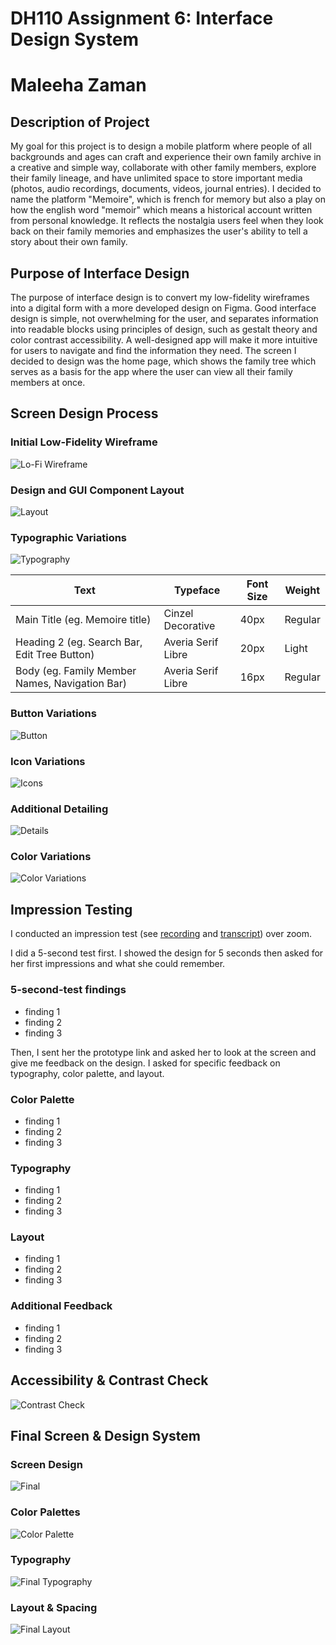 # DH110 Assignment 6: Interface Design System
# Maleeha Zaman
## Description of Project
My goal for this project is to design a mobile platform where people of all backgrounds and ages can craft and experience their own family archive in a creative and simple way, collaborate with other family members, explore their family lineage, and have unlimited space to store important media (photos, audio recordings, documents, videos, journal entries). I decided to name the platform "Memoire", which is french for memory but also a play on how the english word "memoir" which means a historical account written from personal knowledge. It reflects the nostalgia users feel when they look back on their family memories and emphasizes the user's ability to tell a story about their own family. 
## Purpose of Interface Design
The purpose of interface design is to convert my low-fidelity wireframes into a digital form with a more developed design on Figma. Good interface design is simple, not overwhelming for the user, and separates information into readable blocks using principles of design, such as gestalt theory and color contrast accessibility. A well-designed app will make it more intuitive for users to navigate and find the information they need. The screen I decided to design was the home page, which shows the family tree which serves as a basis for the app where the user can view all their family members at once. 

## Screen Design Process

### Initial Low-Fidelity Wireframe
![Lo-Fi Wireframe](lofi-wireframe.jpg)

### Design and GUI Component Layout
![Layout](layout.png)

### Typographic Variations
![Typography](typography.png)

| Text | Typeface | Font Size | Weight |
| ------------- | ------------- | ------------- | ------------- |
| Main Title (eg. Memoire title) | Cinzel Decorative | 40px | Regular |
| Heading 2 (eg. Search Bar, Edit Tree Button) | Averia Serif Libre | 20px | Light |
| Body (eg. Family Member Names, Navigation Bar) | Averia Serif Libre | 16px | Regular |

### Button Variations
![Button](button.png)

### Icon Variations
![Icons](icons.png)

### Additional Detailing
![Details](additional-detailing.png)

### Color Variations
![Color Variations](color-variations.png)

## Impression Testing
I conducted an impression test (see [recording](https://github.com/maleehaz/DH110-Spring2023/edit/main/Assignments/A06/Assignment06.md) and [transcript](https://github.com/maleehaz/DH110-Spring2023/edit/main/Assignments/A06/Assignment06.md)) over zoom.

I did a 5-second test first. I showed the design for 5 seconds then asked for her first impressions and what she could remember. 
### 5-second-test findings
* finding 1
* finding 2
* finding 3

Then, I sent her the prototype link and asked her to look at the screen and give me feedback on the design. I asked for specific feedback on typography, color palette, and layout. 
### Color Palette
* finding 1
* finding 2
* finding 3
### Typography
* finding 1
* finding 2
* finding 3
### Layout
* finding 1
* finding 2
* finding 3
### Additional Feedback
* finding 1
* finding 2
* finding 3

## Accessibility & Contrast Check
![Contrast Check](contrast.png)

## Final Screen & Design System
### Screen Design
![Final](final.png)
### Color Palettes
![Color Palette](palette.png)
### Typography
![Final Typography](final-typography.png)
### Layout & Spacing
![Final Layout](final-layout.png)

